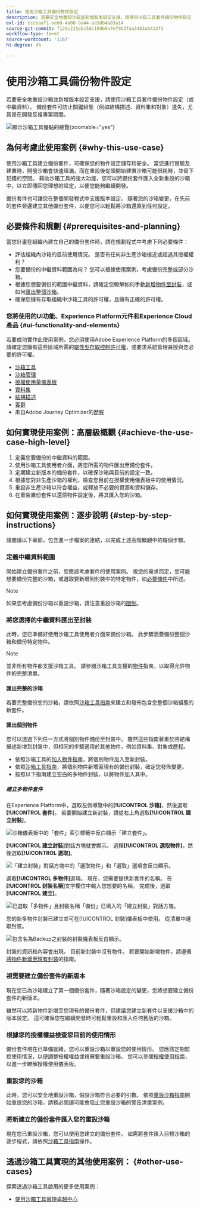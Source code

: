 ```yaml
---
title: 使用沙箱工具備份物件設定
description: 若要安全地重設沙箱並新增版本設定支援，請使用沙箱工具套件備份物件設定（或中繼資料）。 備份套件可防止關鍵組態（例如結構描述、資料集和對象）遺失，尤其是在開發反複專案期間。
exl-id: cccbaaf1-ee68-4a00-9a44-aa5db4a83a14
source-git-commit: f129c215ebc5dc169b9a7ef9b3faa3463ab413f3
workflow-type: tm+mt
source-wordcount: '1167'
ht-degree: 4%

---
```


# 使用沙箱工具備份物件設定

若要安全地重設沙箱並新增版本設定支援，請使用沙箱工具套件備份物件設定（或中繼資料）。 備份套件可防止關鍵組態（例如結構描述、資料集和對象）遺失，尤其是在開發反複專案期間。

![顯示沙箱工具優點的總覽](../images/use-cases/tooling-overview.png){zoomable="yes"}

## 為何考慮此使用案例 {#why-this-use-case}

使用沙箱工具建立備份套件，可確保您的物件設定儲存和安全。 當您進行實驗及建置時，開發沙箱會快速填滿，而在重設後從頭開始建置沙箱可能很耗時，並留下犯錯的空間。 藉助沙箱工具的強大功能，您可以將備份套件匯入全新重設的沙箱中，以立即傳回您理想的設定，以便您能夠繼續開發。

備份套件也可讓您在整個開發程式中支援版本設定。 隨著您的沙箱變更，在先前的套件旁邊建立其他備份套件，以便您可以輕鬆將沙箱還原到任何設定。

## 必要條件和規劃 {#prerequisites-and-planning}

當您計畫在組織內建立自己的備份套件時，請在規劃程式中考慮下列必要條件：

- 評估組織內沙箱的目前使用情況。 是否有任何非生產沙箱接近或超過其授權權利？
- 您要備份的中繼資料範圍為何？ 您可以根據使用案例，考慮備份完整或部分沙箱。
- 根據您想要備份的範圍中繼資料，請確定您瞭解如何手動[新增物件至封裝](../ui/sandbox-tooling.md#add-object-to-a-new-package)，或如何[匯出整個沙箱](../ui/sandbox-tooling.md#export-an-entire-sandbox)。
- 確保您擁有存取組織中沙箱工具的許可權，且擁有正確的許可權。

### 您將使用的UI功能、Experience Platform元件和Experience Cloud產品 {#ui-functionality-and-elements}

若要成功實作此使用案例，您必須使用Adobe Experience Platform的多個區域。 請確定您擁有這些區域所需的[屬性型存取控制許可權](../../access-control/abac/overview.md)，或要求系統管理員授與您必要的許可權。

- [沙箱工具](../ui/sandbox-tooling.md)
- [沙箱管理](../ui/user-guide.md)
- [授權使用量儀表板](../../landing/license-usage-and-guardrails/license-usage-dashboard.md)
- [資料集](../../catalog/datasets/overview.md)
- [結構描述](../../xdm//home.md)
- [客群](../../segmentation/home.md)
- 來自Adobe Journey Optimizer的[歷程](https://experienceleague.adobe.com/zh-hant/docs/journey-optimizer/using/orchestrate-journeys/journey)

## 如何實現使用案例：高層級概觀 {#achieve-the-use-case-high-level}

1. 定義您要備份的中繼資料的範圍。
2. 使用沙箱工具使用者介面，將您所需的物件匯出至備份套件。
3. 定期建立新版本的備份套件，以確保沙箱與目前的設定一致。
4. 根據您對非生產沙箱的權利，檢查您目前在授權使用儀表板中的使用情況。
5. 重設非生產沙箱以符合權益，或釋放不必要的資源和資料儲存。
6. 在重裝置份套件以還原物件設定後，將其匯入您的沙箱。

## 如何實現使用案例：逐步說明 {#step-by-step-instructions}

請閱讀以下章節，包含進一步檔案的連結，以完成上述高階概觀中的每個步驟。

### 定義中繼資料範圍

開始建立備份套件之前，您應該考慮套件的使用案例。 視您的需求而定，您可能想要備份完整的沙箱，或選取要新增到封裝中的特定物件，如[必要條件](#prerequisites-and-planning)中所述。

>[!NOTE]
>
> 如果您考慮備份沙箱以重設沙箱，請注意重設沙箱的[限制](../ui/user-guide.md#reset-a-sandbox)。

### 將您選擇的中繼資料匯出至封裝

此時，您已準備好使用沙箱工具使用者介面來備份沙箱。 此步驟涵蓋備份整個沙箱和備份特定物件。

>[!NOTE]
>
> 並非所有物件都支援沙箱工具。 請參閱沙箱工具支援的[物件](../ui/sandbox-tooling.md#objects-supported-for-sandbox-tooling)指南，以取得允許物件的完整清單。

#### 匯出完整的沙箱

若要完整備份您的沙箱，請依照[沙箱工具指南](../ui/sandbox-tooling.md#export-an-entire-sandbox)來建立和發佈包含您整個沙箱組態的新套件。

#### 匯出個別物件

您可以透過下列任一方式將個別物件備份至封裝中。 雖然這些指南著重於將結構描述新增到封裝中，但相同的步驟適用於其他物件，例如資料集、對象或歷程。

- 依照沙箱工具的[加入物件指南](../ui/sandbox-tooling.md#add-object-to-a-new-package)，將個別物件加入至新封裝。
- 依照[沙箱工具指南](../ui/sandbox-tooling.md#add-an-object-to-an-existing-package-and-publish)，將個別物件新增至現有的備份封裝，確定您發佈變更。
- 按照以下指南建立空白的多物件封裝，以將物件加入其中。

##### 建立多物件套件

在Experience Platform中，選取左側導覽中的&#x200B;**[!UICONTROL 沙箱]**，然後選取&#x200B;**[!UICONTROL 套件]**。 若要開始建立新封裝，請從右上角選取&#x200B;**[!UICONTROL 建立封裝]**。

![沙箱儀表板中的「套件」索引標籤中反白顯示「建立套件」。](../images/use-cases/create-package.png)

**[!UICONTROL 建立封裝]**&#x200B;對話方塊就會顯示。 選擇&#x200B;**[!UICONTROL 選取物件]**，然後選取&#x200B;**[!UICONTROL 選取]**。

![「建立封裝」對話方塊中的「選取物件」和「選取」選項會反白顯示。](../images/use-cases/create-package-select-objects.png)

選取&#x200B;**[!UICONTROL 多物件]**&#x200B;選項。 現在，您需要提供新套件的名稱。 在&#x200B;**[!UICONTROL 封裝名稱]**&#x200B;文字欄位中輸入您想要的名稱。 完成後，選取&#x200B;**[!UICONTROL 建立]**。

![已選取「多物件」且封裝名稱「備份」已填入的「建立封裝」對話方塊。](../images/use-cases/name-multi-object.png)

您的新多物件封裝已建立並可在[!UICONTROL 封裝]儀表板中使用。 從清單中選取封裝。

![包含名為Backup之封裝的封裝儀表板反白顯示。](../images/use-cases/package-created.png)

封裝的資訊和內容會出現。 目前新封裝中沒有物件。 若要開始新增物件，請遵循[將物件新增至現有封裝](../ui/sandbox-tooling.md#add-object-to-a-new-package)的指南。

### 視需要建立備份套件的新版本

現在您已為沙箱建立了第一個備份套件，隨著沙箱設定的變更，您將想要建立備份套件的新版本。

雖然可以將新物件新增至您現有的備份套件，但建議您建立新套件以支援沙箱中的版本設定。 這可確保您在繼續開發時可輕鬆重設和匯入任何舊版的沙箱。

### 根據您的授權權益檢查您目前的使用情形

備份套件現在已準備就緒，您可以重設沙箱以重設您的使用情形。 您應該定期監控使用情況，以便調整授權權益或視需要重設沙箱。 您可以參閱[授權使用指南](../../dashboards/guides/license-usage.md)，以進一步瞭解授權使用儀表板。

### 重設您的沙箱

此時，您可以安全地重設沙箱，假設沙箱符合必要的引數。 依照[重設沙箱指南](../ui/user-guide.md#reset-a-sandbox)開始重設您的沙箱，請務必閱讀可能會阻止您重設沙箱的警告清單案例。

### 將新建立的備份套件匯入您的重設沙箱

現在您已重設沙箱，您可以使用您建立的備份套件。 如需將套件匯入目標沙箱的逐步程式，請依照[沙箱工具指南](../ui/sandbox-tooling.md#import-a-package-to-a-target-sandbox)操作。

## 透過沙箱工具實現的其他使用案例： {#other-use-cases}

探索透過沙箱工具啟用的更多使用案例：

- [使用沙箱工具實現卓越中心](./center-of-excellence.md)

